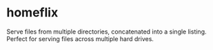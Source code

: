 # homeflix

Serve files from multiple directories, concatenated into a single listing. Perfect for serving files across multiple hard drives.
